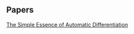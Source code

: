 ## Papers

[The Simple Essence of Automatic Differentiation](http://conal.net/papers/essence-of-ad/essence-of-ad-icfp.pdf)
